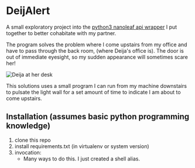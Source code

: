 # DeijAlert

A small exploratory project into the [python3 nanoleaf api wrapper](https://pypi.org/project/nanoleafapi/) I put together to better cohabitate with my partner.

The program solves the problem where I come upstairs from my office and have to pass through the back room, (where Deija's office is). The door is out of immediate eyesight, so my sudden appearance will sometimes scare her! 

![Deija at her desk](https://i.imgur.com/PQrjpSP.jpeg)



This solutions uses a small program I can run from my machine downstairs to pulsate the light wall for a set amount of time to indicate I am about to come upstairs.



## Installation (assumes basic python programming knowledge)

1. clone this repo
2. install requirements.txt (in virtualenv or system version)
3. invocation:
   - Many ways to do this. I just created a shell alias.

